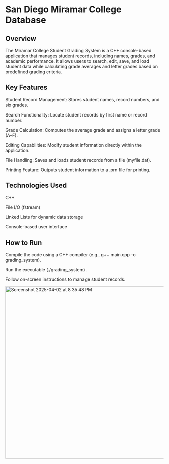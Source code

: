 # San Diego Miramar College Database 

## Overview
The Miramar College Student Grading System is a C++ console-based application that manages student records, including names, grades, and academic performance. It allows users to search, edit, save, and load student data while calculating grade averages and letter grades based on predefined grading criteria.

## Key Features
Student Record Management: Stores student names, record numbers, and six grades.

Search Functionality: Locate student records by first name or record number.

Grade Calculation: Computes the average grade and assigns a letter grade (A–F).

Editing Capabilities: Modify student information directly within the application.

File Handling: Saves and loads student records from a file (myfile.dat).

Printing Feature: Outputs student information to a .prn file for printing.

## Technologies Used
C++

File I/O (fstream)

Linked Lists for dynamic data storage

Console-based user interface

## How to Run
Compile the code using a C++ compiler (e.g., g++ main.cpp -o grading_system).

Run the executable (./grading_system).

Follow on-screen instructions to manage student records.

<img width="550" alt="Screenshot 2025-04-02 at 8 35 48 PM" src="https://github.com/user-attachments/assets/d9969ce1-ab99-4ee9-a80b-363c3617f6aa" />

